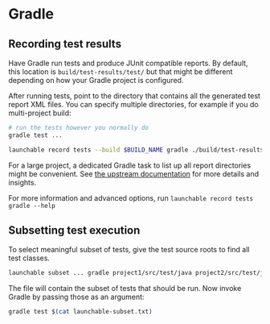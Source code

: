 # Gradle

## Recording test results

Have Gradle run tests and produce JUnit compatible reports. By default, this location is `build/test-results/test/` but that might be different depending on how your Gradle project is configured.

After running tests, point to the directory that contains all the generated test report XML files. You can specify multiple directories, for example if you do multi-project build:

```bash
# run the tests however you normally do
gradle test ...

launchable record tests --build $BUILD_NAME gradle ./build/test-results/test/
```

For a large project, a dedicated Gradle task to list up all report directories might be convenient. See [the upstream documentation](https://docs.gradle.org/current/userguide/java_testing.html#test_reporting) for more details and insights.

For more information and advanced options, run `launchable record tests gradle --help`

## Subsetting test execution

To select meaningful subset of tests, give the test source roots to find all test classes.

```bash
launchable subset ... gradle project1/src/test/java project2/src/test/java > launchable-subset.txt
```

The file will contain the subset of tests that should be run. Now invoke Gradle by passing those as an argument:

```bash
gradle test $(cat launchable-subset.txt)
```

